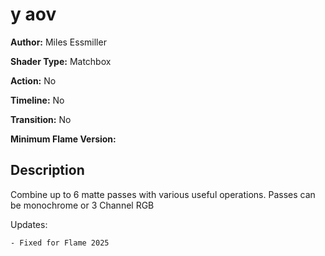 # y aov

**Author:** Miles Essmiller

**Shader Type:** Matchbox

**Action:** No

**Timeline:** No

**Transition:** No

**Minimum Flame Version:** 


## Description
Combine up to 6 matte passes with various useful operations. Passes can be monochrome or 3 Channel RGB

Updates:

    - Fixed for Flame 2025
